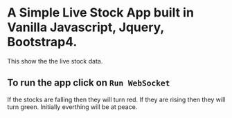 # A Simple Live Stock App built in Vanilla Javascript, Jquery, Bootstrap4.

This show the the live stock data.

## To run the app click on `Run WebSocket`
If the stocks are falling then they will turn red.
If they are rising then they will turn green.
Initially everthing will be at peace.
